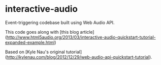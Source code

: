 interactive-audio
=================

Event-triggering codebase built using Web Audio API.

This code goes along with [this blog article] (http://www.html5audio.org/2013/03/interactive-audio-quickstart-tutorial-expanded-example.html)

Based on [Kyle Nau's original tutorial] (http://kylenau.com/blog/2012/12/29/web-audio-api-quickstart-tutorial).
